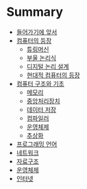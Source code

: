 # Summary
- [들어가기에 앞서](./README.md)
- [컴퓨터의 등장](./ch1-computer-science-intro/index.md)
  - [튜링머신](./ch1-computer-science-intro/section1-turing-machine.md)
  - [부울 논리식](./ch1-computer-science-intro/section2-digital.md)
  - [디지털 논리 설계](./ch1-computer-science-intro/section3-digital-circuit.md)
  - [현대적 컴퓨터의 등장](./ch1-computer-science-intro/section4-modern-computer.md)
- [컴퓨터 구조와 기초](./ch2-computer-basic/index.md)
  - [메모리](./ch2-computer-basic/section1-memory.md)
  - [중앙처리장치](./ch2-computer-basic/section2-cpu.md)
  - [데이터 저장]()
  - [컴파일러]()
  - [운영체제]()
  - [추상화]()
- [프로그래밍 언어]()
- [네트워크]()
- [자료구조]()
- [운영체제]()
- [인터넷]()
